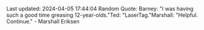 Last updated: 2024-04-05 17:44:04
Random Quote: Barney: "I was having such a good time greasing 12-year-olds."Ted: "LaserTag."Marshall: "Helpful. Continue." - Marshall Eriksen